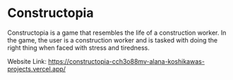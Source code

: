 # Constructopia
Constructopia is a game that resembles the life of a construction worker. In the game, the user is a construction worker and is tasked with doing the right thing when faced with stress and tiredness.

Website Link: https://constructopia-cch3o88mv-alana-koshikawas-projects.vercel.app/

